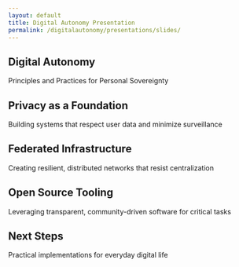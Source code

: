 ```yaml
---
layout: default
title: Digital Autonomy Presentation
permalink: /digitalautonomy/presentations/slides/
---
```


<link rel="stylesheet" href="https://cdnjs.cloudflare.com/ajax/libs/reveal.js/4.5.0/reveal.min.css">
<link rel="stylesheet" href="https://cdnjs.cloudflare.com/ajax/libs/reveal.js/4.5.0/theme/white.min.css">
<link rel="stylesheet" href="/digitalautonomy/assets/css/presentation.css">

<div class="reveal">
  <div class="slides">
    <section>
      <h2>Digital Autonomy</h2>
      <p>Principles and Practices for Personal Sovereignty</p>
    </section>
    <section>
      <h2>Privacy as a Foundation</h2>
      <p>Building systems that respect user data and minimize surveillance</p>
    </section>
    <section>
      <h2>Federated Infrastructure</h2>
      <p>Creating resilient, distributed networks that resist centralization</p>
    </section>
    <section>
      <h2>Open Source Tooling</h2>
      <p>Leveraging transparent, community-driven software for critical tasks</p>
    </section>
    <section>
      <h2>Next Steps</h2>
      <p>Practical implementations for everyday digital life</p>
    </section>
  </div>
</div>

<script src="https://cdnjs.cloudflare.com/ajax/libs/reveal.js/4.5.0/reveal.js"></script>
<script>
  Reveal.initialize({
    hash: true,
    controls: true,
    progress: true,
    history: true,
    center: false
  });
</script>
